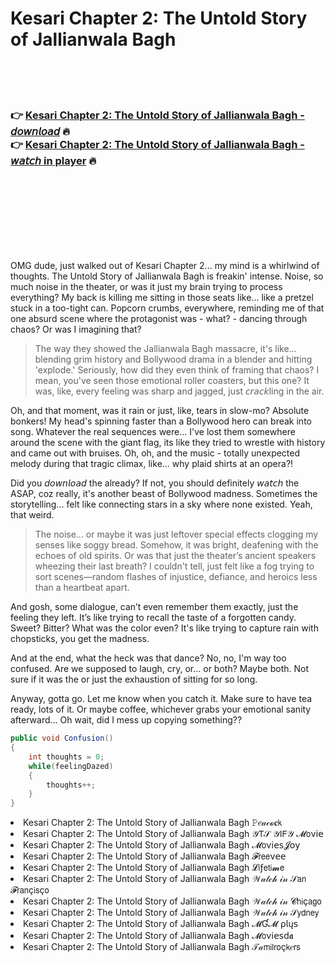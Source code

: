 <h1>Kesari Chapter 2: The Untold Story of Jallianwala Bagh</h1>

<br><br><br>

<h3>👉 <a href="https://Aarons-yspoperbo1977.github.io/lylhvpknef/">Kesari Chapter 2: The Untold Story of Jallianwala Bagh - 𝘥𝘰𝘸𝘯𝘭𝘰𝘢𝘥</a> 🔥<br>
👉 <a href="https://Aarons-yspoperbo1977.github.io/lylhvpknef/">Kesari Chapter 2: The Untold Story of Jallianwala Bagh - 𝘸𝘢𝘵𝘤𝘩 in player</a> 🔥
</h3>



<br><br><br><br><br><br><br>


OMG dude, just walked out of Kesari Chapter 2... my mind is a whirlwind of thoughts. The Untold Story of Jallianwala Bagh is freakin' intense. Noise, so much noise in the theater, or was it just my brain trying to process everything? My back is killing me sitting in those seats like... like a pretzel stuck in a too-tight can. Popcorn crumbs, everywhere, reminding me of that one absurd scene where the protagonist was - what? - dancing through chaos? Or was I imagining that?

> The way they showed the Jallianwala Bagh massacre, it's like... blending grim history and Bollywood drama in a blender and hitting 'explode.' Seriously, how did they even think of framing that chaos? I mean, you've seen those emotional roller coasters, but this one? It was, like, every feeling was sharp and jagged, just 𝘤𝘳𝘢𝘤𝘬ling in the air.

Oh, and that moment, was it rain or just, like, tears in slow-mo? Absolute bonkers! My head's spinning faster than a Bollywood hero can break into song. Whatever the real sequences were... I've lost them somewhere around the scene with the giant flag, its like they tried to wrestle with history and came out with bruises. Oh, oh, and the music - totally unexpected melody during that tragic climax, like... why plaid shirts at an opera?!

Did you 𝘥𝘰𝘸𝘯𝘭𝘰𝘢𝘥 the   already? If not, you should definitely 𝘸𝘢𝘵𝘤𝘩 the   ASAP, coz really, it's another beast of Bollywood madness. Sometimes the storytelling... felt like connecting stars in a sky where none existed. Yeah, that weird.

> The noise... or maybe it was just leftover special effects clogging my senses like soggy bread. Somehow, it was bright, deafening with the echoes of old spirits. Or was that just the theater’s ancient speakers wheezing their last breath? I couldn't tell, just felt like a fog trying to sort scenes—random flashes of injustice, defiance, and heroics less than a heartbeat apart.

And gosh, some dialogue, can’t even remember them exactly, just the feeling they left. It’s like trying to recall the taste of a forgotten candy. Sweet? Bitter? What was the color even? It's like trying to capture rain with chopsticks, you get the madness.

And at the end, what the heck was that dance? No, no, I'm way too confused. Are we supposed to laugh, cry, or... or both? Maybe both. Not sure if it was the   or just the exhaustion of sitting for so long.

Anyway, gotta go. Let me know when you catch it. Make sure to have tea ready, lots of it. Or maybe coffee, whichever grabs your emotional sanity afterward... Oh wait, did I mess up copying something??

```csharp
public void Confusion()
{
    int thoughts = 0;
    while(feelingDazed)
    {
        thoughts++;
    }
}
```

<li>Kesari Chapter 2: The Untold Story of Jallianwala Bagh 𝙿𝑒𝒶𝒸𝓸𝐜𝗄</li>
<li>Kesari Chapter 2: The Untold Story of Jallianwala Bagh 𝒴𝖳𝒮 𝒴𝖨𝖥𝒴 𝓜𝗈ν𝗂𝖾</li>
<li>Kesari Chapter 2: The Untold Story of Jallianwala Bagh 𝓜𝗈ν𝗂𝖾𝗌𝓙𝗈𝗒</li>
<li>Kesari Chapter 2: The Untold Story of Jallianwala Bagh 𝓕𝗋𝖾𝖾ν𝖾𝖾</li>
<li>Kesari Chapter 2: The Untold Story of Jallianwala Bagh 𝓛𝗂ƒ𝖾𝗍𝗂𝓶𝖾</li>
<li>Kesari Chapter 2: The Untold Story of Jallianwala Bagh 𝒲𝒶𝓉𝒸𝒽 𝒾𝓃 𝒮𝖺𝗇 𝓕𝗋𝖺𝗇ç𝗂𝗌ç𝗈</li>
<li>Kesari Chapter 2: The Untold Story of Jallianwala Bagh 𝒲𝒶𝓉𝒸𝒽 𝒾𝓃 𝓒𝗁𝗂ç𝖺𝗀𝗈</li>
<li>Kesari Chapter 2: The Untold Story of Jallianwala Bagh 𝒲𝒶𝓉𝒸𝒽 𝒾𝓃 𝒮𝗒𝖽𝗇𝖾𝗒</li>
<li>Kesari Chapter 2: The Untold Story of Jallianwala Bagh 𝓜Ɠ𝓜 ρ𝗅ų𝗌</li>
<li>Kesari Chapter 2: The Untold Story of Jallianwala Bagh 𝓜𝗈ν𝗂𝖾𝗌ԁ𝖆</li>
<li>Kesari Chapter 2: The Untold Story of Jallianwala Bagh 𝒯𝒶𝗆𝗂𝗅𝗋𝗈ç𝗄𝑒𝗋𝗌</li>
